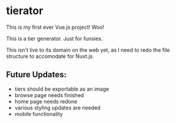 # tierator

This is my first ever Vue.js project! Woo!

This is a tier generator. Just for funsies.

This isn't live to its domain on the web yet, as I need to redo the file structure to accomodate for Nuxt.js.

## Future Updates:

- tiers should be exportable as an image
- browse page needs finished
- home page needs redone
- various styling updates are needed
- mobile functionality